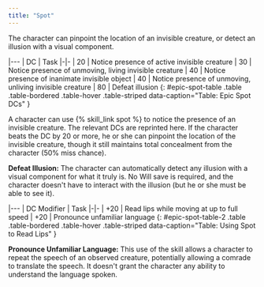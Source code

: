 ```yaml
---
title: "Spot"
---
```

The character can pinpoint the location of an invisible creature, or detect an illusion with a visual component.

|---
| DC | Task
|-|-
| 20 | Notice presence of active invisible creature
| 30 | Notice presence of unmoving, living invisible creature
| 40 | Notice presence of inanimate invisible object
| 40 | Notice presence of unmoving, unliving invisible creature
| 80 | Defeat illusion
{: #epic-spot-table .table .table-bordered .table-hover .table-striped data-caption="Table: Epic Spot DCs" }

A character can use {% skill_link spot %} to notice the presence of an invisible creature. The relevant DCs are reprinted here. If the character beats the DC by 20 or more, he or she can pinpoint the location of the invisible creature, though it still maintains total concealment from the character (50% miss chance).

**Defeat Illusion:** The character can automatically detect any illusion with a visual component for what it truly is. No Will save is required, and the character doesn't have to interact with the illusion (but he or she must be able to see it).

|---
| DC Modifier | Task
|-|-
| +20 | Read lips while moving at up to full speed
| +20 | Pronounce unfamiliar language
{: #epic-spot-table-2 .table .table-bordered .table-hover .table-striped data-caption="Table: Using Spot to Read Lips" }

**Pronounce Unfamiliar Language:** This use of the skill allows a character to repeat the speech of an observed creature, potentially allowing a comrade to translate the speech. It doesn't grant the character any ability to understand the language spoken.
